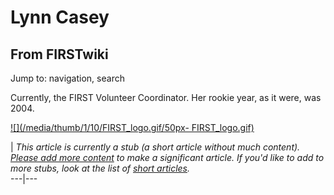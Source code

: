 # Lynn Casey

## From FIRSTwiki

Jump to: navigation, search

Currently, the FIRST Volunteer Coordinator. Her rookie year, as it were, was 2004.

[![](/media/thumb/1/10/FIRST_logo.gif/50px-
FIRST_logo.gif)](Image:FIRST_logo.gif)

| _This article is currently a stub (a short article without much content). [Please add more content](http://www.firstwiki.net/index.php?title=Lynn_Casey&action=edit "http://www.firstwiki.net/index.php?title=Lynn_Casey&action=edit") to make a significant article. If you'd like to add to more stubs, look at the list of [short articles](Special:Shortpages "Special:Shortpages")._<br>
---|---
